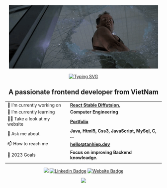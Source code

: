 <div align="center">
  
  <img src="https://github.com/centopw/centopw/blob/master/assets/image/gif.gif" />
  
  <a href="https://git.io/typing-svg"><img src="https://readme-typing-svg.demolab.com?font=Fira+Code&weight=700&duration=2000&pause=1000&color=F7F7F7&center=true&vCenter=true&width=435&lines=Hey%F0%9F%91%8B%2C+I'm+Hiep+Nguyen+-+aka+Cento;Welcome+to+My+Github+profile!" alt="Typing SVG" /></a>
</div>

<h2 align="center">A passionate frontend developer from VietNam</h2>

<div align="center">

|         |                    |
| ------- | ------------------ |
| 🔭 I’m currently working on   | **[React Stable Diffutsion.](https://github.com/centopw/React-Stable-Diffutsion)** |
| 🌱 I’m currently learning   | **Computer Engineering**                |
| 👨‍💻 Take a look at my website   | **[Portfolio](https://tanhiep.dev/)** |
| 💬 Ask me about    | **Java, Html5, Css3, JavaScript, MySql, C, ...**                |
| 📫 How to reach me    | **hello@tanhiep.dev**                |
| 🥅 2023 Goals     |   **Focus on improving Backend knowleadge.** |
|         |                    |

[![](https://visitcount.itsvg.in/api?id=centopw&label=Profile%20Views&color=12&pretty=true)](https://visitcount.itsvg.in)
[![Linkedin Badge](https://img.shields.io/badge/-LinkedIn-0d1117?style=flat&logo=Linkedin&logoColor=white)](https://linkedin.com/in/cento)
[![Website Badge](https://img.shields.io/badge/Website-0d1117?style=flat&logo=google-chrome&logoColor=white)](https://tanhiep.dev/)
  
</div>


<p align="center">
  <img src="https://github-readme-streak-stats.herokuapp.com?user=centopw&theme=material-palenight&date_format=M%20j%5B%2C%20Y%5D" />
</p>

[website]: https://tanhiep.dev
[twitter]: https://twitter.com/centoppw
[instagram]: https://www.instagram.com/centopw
[linkedin]: https://linkedin.com/in/cento
